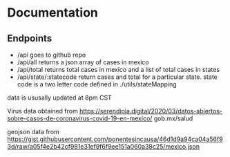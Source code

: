 # Documentation

## Endpoints

* /api
    goes to github repo
* /api/all
    returns a json array of cases in mexico
* /api/total
    returns total cases in mexico and a list of total cases in states
* /api/state/:statecode
    return cases and total for a particular state. state code is a two letter code defined in ./utils/stateMapping


data is ususally updated at 8pm CST

Virus data obtained from 
https://serendipia.digital/2020/03/datos-abiertos-sobre-casos-de-coronavirus-covid-19-en-mexico/
gob.mx/salud

geojson data from 
https://gist.githubusercontent.com/ponentesincausa/46d1d9a94ca04a56f93d/raw/a05f4e2b42cf981e31ef9f6f9ee151a060a38c25/mexico.json